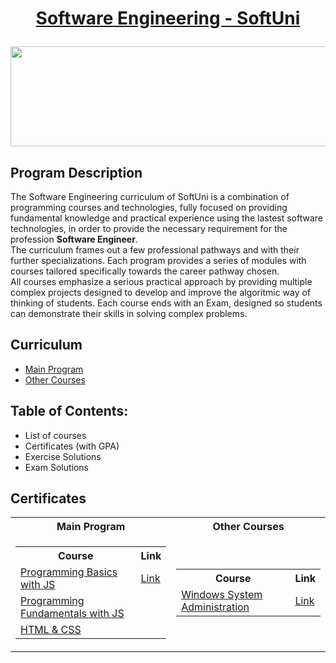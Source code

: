 # <a href="https://softuni.bg/curriculum"><p align="center">Software Engineering - SoftUni</a></p>

<a href="https://softuni.bg/">
<img src="https://stringfixer.com/files/651542214.jpg" width="1218" height="160">
</a>

## Program Description
The Software Engineering curriculum of SoftUni is a combination of programming courses and technologies, fully focused on providing fundamental knowledge and practical experience using the lastest software technologies, in order to provide the necessary requirement for the profession **Software Engineer**.
<br>
The curriculum frames out a few professional pathways and with their further specializations. Each program provides a series of modules with courses tailored specifically towards the career pathway chosen.
<br>
All courses emphasize a serious practical approach by providing multiple complex projects designed to develop and improve the algoritmic way of thinking of students.
Each course ends with an Exam, designed so students can demonstrate their skills in solving complex problems. 

## Curriculum
- <a href="https://softuni.bg/curriculum">Main Program</a>
- <a href="https://softuni.bg/trainings/opencourses">Other Courses</a>

## Table of Contents:
- List of courses 
- Certificates (with GPA)
- Exercise Solutions
- Exam Solutions

## Certificates

<table>
 
 <tr>
  <th> Main Program </th>    <!-- Main Table - column 1 -->
  <th> Other Courses </th>   <!-- Main Table - column 2 -->
 </tr>
 
 <tr>
 <td>
 <!-- 1st embedded table start -->
<table>
 <tr>  <!-- row 1, left embedded table, 1 col -->
  <th> Course </th> <!-- left embedded table, 1 col -->
  <th> Link </th>   <!-- left embedded table, 2 col -->
 </tr>
 <tr>
  <td> <a href="https://softuni.bg/trainings/3755/programming-basics-with-javascript-july-2022">Programming Basics with JS</a> </td>
  <td> <a href="https://softuni.bg/certificates/details/140167/31a4474c"> Link </a> </td>
 </tr>
 <tr>
  <td> <a href="https://softuni.bg/trainings/3839/programming-fundamentals-with-javascript-september-2022">Programming Fundamentals with JS</a> </td>
  <td> </td>
 </tr>
 <tr>
  <td> <a href="https://softuni.bg/trainings/3855/html-and-css-september-2022">HTML & CSS</a> </td>
  <td> </td>
 </tr>
</table>
 <!-- 1st embedded table end -->
 </td>
 <td>
 <!-- 2nd embedded table start -->
 <table>
 <tr>
  <th> Course </th>
  <th> Link </th>
 </tr>
 <tr>
  <td> <a href="https://softuni.bg/trainings/2322/windows-system-administration-june-2019">Windows System Administration</a> </td>
  <td> <a href="https://softuni.bg/certificates/details/69010/be20a5e9"> Link </a> </td>
 </tr>
</table>
 <!-- 2nd embedded table end -->
 </td>
 </tr>
 
</table>










<!--
To add:
- Diplomas
- Other certification from the open courses in SoftUni
- Projects
- Improve design
- Add portfolio website link
- Add extra tech table
- add side course cell inside the main table
- add python to it
- add c++ folders and cells
- add the 2 game projects from Fundamentals - update & improve on them often
-->
